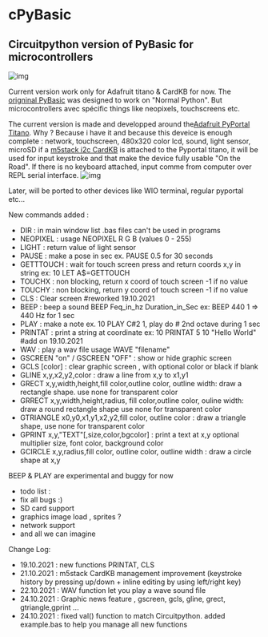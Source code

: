 # cPyBasic
## Circuitpython version of PyBasic for microcontrollers
![img](https://github.com/beboxos/circuitpython/blob/main/images/pybasic1.jpeg)

Current version work only for Adafruit titano & CardKB for now.
The [origninal PyBasic](https://github.com/richpl/PyBasic) was designed to work on "Normal Python".
But microcontrollers avec spécific things like neopixels, touchscreens etc.

The current version is made and developped around the[Adafruit PyPortal Titano](https://learn.adafruit.com/adafruit-pyportal-titano).
Why ? 
Because i have it and because this deveice is enough complete : network, touchscreen, 480x320 color lcd, sound, light sensor, microSD 
if a [m5stack i2c CardKB](https://shop.m5stack.com/products/cardkb-mini-keyboard) is attached to the Pyportal titano, it will be used 
for input keystroke and that make the device fully usable "On the Road". If there is no keyboard attached, input comme from computer
over REPL serial interface.
![img](https://github.com/beboxos/circuitpython/blob/main/images/pybasic2.jpeg)

Later, will be ported to other devices like WIO terminal, regular pyportal etc... 

New commands added : 

 - DIR : in main window list .bas files can't be used in programs
 - NEOPIXEL : usage NEOPIXEL R G B (values 0 - 255)
 - LIGHT : return value of light sensor
 - PAUSE : make a pose in sec ex. PAUSE 0.5 for 30 seconds
 - GETTTOUCH : wait for touch screen press and return coords x,y in string ex: 10 LET A$=GETTOUCH
 - TOUCHX : non blocking, return x coord of touch screen -1 if no value
 - TOUCHY : non blocking, return y coord of touch screen -1 if no value
 - CLS : Clear screen #reworked 19.10.2021
 - BEEP : beep a sound BEEP Feq_in_hz Duration_in_Sec ex: BEEP 440 1 => 440 Hz for 1 sec
 - PLAY : make a note ex. 10 PLAY C#2 1, play do # 2nd octave during 1 sec
 - PRINTAT : print a string at coordinate ex: 10 PRINTAT 5 10 "Hello World" #add on 19.10.2021
 - WAV : play a wav file usage WAVE "filename"
 - GSCREEN "on" / GSCREEN "OFF" : show or hide graphic screen 
 - GCLS [color] : clear graphic screen , with optional color or black if blank
 - GLINE x,y,x2,y2,color : draw a line from x,y to x1,y1
 - GRECT x,y,width,height,fill color,outline color, outline width: draw a rectangle shape. use none for transparent color
 - GRRECT x,y,width,height,radius, fill color,outline color, ouline width: draw a round rectangle shape use none for transparent color
 - GTRIANGLE x0,y0,x1,y1,x2,y2,fill color, outline color : draw a triangle shape, use none for transparent color
 - GPRINT x,y,"TEXT"[,size,color,bgcolor] : print a text at x,y optional multiplier size, font color, background color
 - GCIRCLE x,y,radius,fill color, outline color, outline width : draw a circle shape at x,y 

BEEP & PLAY are experimental and buggy for now

- todo list : 
- fix all bugs :) 
- SD card support
- graphics image load , sprites ?
- network support
- and all we can imagine 

Change Log:
- 19.10.2021 : new functions PRINTAT, CLS 
- 21.10.2021 : m5stack CardKB management improvement (keystroke history by pressing up/down + inline editing by using left/right key)
- 22.10.2021 : WAV function let you play a wave sound file
- 24.10.2021 : Graphic news feature , gscreen, gcls, gline, grect, gtriangle,gprint ...
- 24.10.2021 : fixed val() function to match Circuitpython. added example.bas to help you manage all new functions


